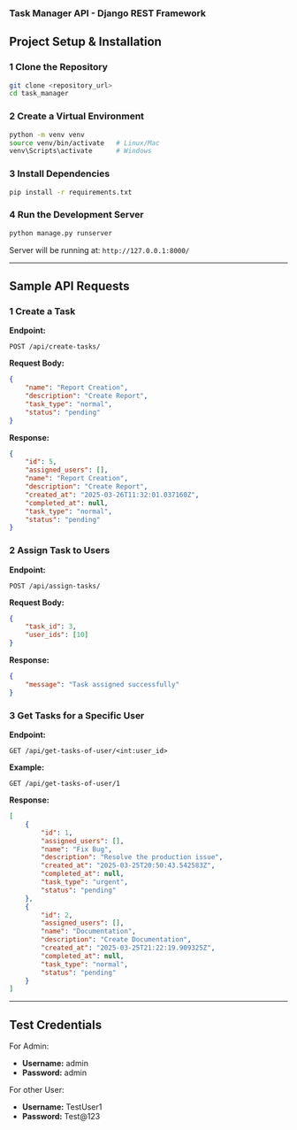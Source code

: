 ### Task Manager API - Django REST Framework

##  **Project Setup & Installation**

### 1️ **Clone the Repository**
```bash
git clone <repository_url>
cd task_manager
```

### 2️ **Create a Virtual Environment**
```bash
python -m venv venv
source venv/bin/activate   # Linux/Mac
venv\Scripts\activate      # Windows
```

### 3️ **Install Dependencies**
```bash
pip install -r requirements.txt
```

### 4 **Run the Development Server**
```bash
python manage.py runserver
```
Server will be running at: `http://127.0.0.1:8000/`

---

##  **Sample API Requests**

### 1️ **Create a Task**
**Endpoint:**
```
POST /api/create-tasks/
```
**Request Body:**
```json
{
    "name": "Report Creation",
    "description": "Create Report",
    "task_type": "normal",
    "status": "pending"
}
```
**Response:**
```json
{
    "id": 5,
    "assigned_users": [],
    "name": "Report Creation",
    "description": "Create Report",
    "created_at": "2025-03-26T11:32:01.037160Z",
    "completed_at": null,
    "task_type": "normal",
    "status": "pending"
}
```

### 2️ **Assign Task to Users**
**Endpoint:**
```
POST /api/assign-tasks/
```
**Request Body:**
```json
{
    "task_id": 3,
    "user_ids": [10]
}
```
**Response:**
```json
{
    "message": "Task assigned successfully"
}
```

### 3️ **Get Tasks for a Specific User**
**Endpoint:**
```
GET /api/get-tasks-of-user/<int:user_id>
```
**Example:**
```
GET /api/get-tasks-of-user/1
```
**Response:**
```json
[
    {
        "id": 1,
        "assigned_users": [],
        "name": "Fix Bug",
        "description": "Resolve the production issue",
        "created_at": "2025-03-25T20:50:43.542583Z",
        "completed_at": null,
        "task_type": "urgent",
        "status": "pending"
    },
    {
        "id": 2,
        "assigned_users": [],
        "name": "Documentation",
        "description": "Create Documentation",
        "created_at": "2025-03-25T21:22:19.909325Z",
        "completed_at": null,
        "task_type": "normal",
        "status": "pending"
    }
]
```

---

##  **Test Credentials**
For Admin:
- **Username:** admin
- **Password:** admin

For other User:
- **Username:** TestUser1
- **Password:** Test@123




